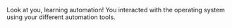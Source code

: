 Look at you, learning automation!
You interacted with the operating system using your different automation tools.